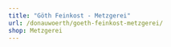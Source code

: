 ```yaml
---
title: "Göth Feinkost - Metzgerei"
url: /donauwoerth/goeth-feinkost-metzgerei/
shop: Metzgerei
---
```


